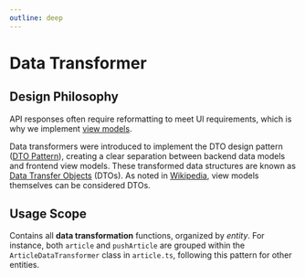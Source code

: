 ```yaml
---
outline: deep
---
```


# Data Transformer

## Design Philosophy

API responses often require reformatting to meet UI requirements, which is why we implement [view models](./data-model.md#view-model-%E8%A6%96%E5%9C%96%E6%A8%A1%E5%9E%8B).

Data transformers were introduced to implement the DTO design pattern ([DTO Pattern](https://www.baeldung.com/java-dto-pattern)), creating a clear separation between backend data models and frontend view models. These transformed data structures are known as [Data Transfer Objects](https://learn.microsoft.com/zh-tw/aspnet/web-api/overview/data/using-web-api-with-entity-framework/part-5) (DTOs). As noted in [Wikipedia](https://en.wikipedia.org/wiki/Data_transfer_object), view models themselves can be considered DTOs.

## Usage Scope

Contains all **data transformation** functions, organized by *entity*. For instance, both `article` and `pushArticle` are grouped within the `ArticleDataTransformer` class in `article.ts`, following this pattern for other entities.
